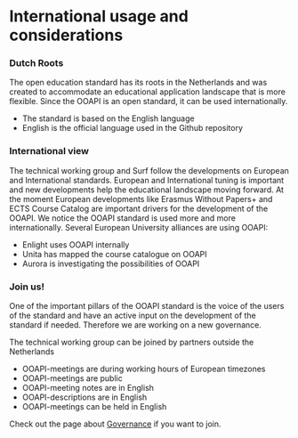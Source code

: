 # International usage and considerations
### Dutch Roots

The open education standard has its roots in the Netherlands and was created to accommodate an educational application landscape that is more flexible. Since the OOAPI is an open standard, it can be used internationally.

- The standard is based on the English language
- English is the official language used in the Github repository

### International view
The technical working group and Surf follow the developments on European and International standards. European and International tuning is important and new developments help the educational landscape moving forward.
At the moment European developments like Erasmus Without Papers+ and ECTS Course Catalog are important drivers for the development of the OOAPI.
We notice the OOAPI standard is used more and more internationally. Several European University alliances are using OOAPI:

- Enlight uses OOAPI internally
- Unita has mapped the course catalogue on OOAPI
- Aurora is investigating the possibilities of OOAPI

### Join us!
One of the important pillars of the OOAPI standard is the voice of the users of the standard and have an active input on the development of the standard if needed. Therefore we are working on a new governance.

The technical working group can be joined by partners outside the Netherlands

- OOAPI-meetings are during working hours of European timezones
- OOAPI-meetings are public
- OOAPI-meeting notes are in English
- OOAPI-descriptions are in English
- OOAPI-meetings can be held in English

Check out the page about [Governance](governance/) if you want to join.